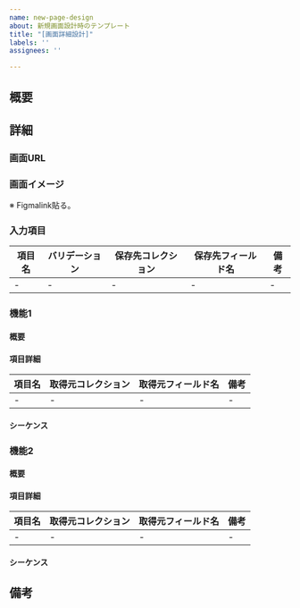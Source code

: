 ```yaml
---
name: new-page-design
about: 新規画面設計時のテンプレート
title: "[画面詳細設計]"
labels: ''
assignees: ''

---
```


## 概要

## 詳細

### 画面URL

### 画面イメージ

※ Figmalink貼る。

### 入力項目

| 項目名 | バリデーション | 保存先コレクション | 保存先フィールド名 | 備考 |
| ------ | -------------- | ------------------ | ------------------ | ---- |
| -      | -              | -                  | -                  | -    |

### 機能1

#### 概要

#### 項目詳細

| 項目名 | 取得元コレクション | 取得元フィールド名 | 備考 |
| ------ | ------------------ | ------------------ | ---- |
| -      | -                  | -                  | -    |

#### シーケンス

### 機能2

#### 概要

#### 項目詳細

| 項目名 | 取得元コレクション | 取得元フィールド名 | 備考 |
| ------ | ------------------ | ------------------ | ---- |
| -      | -                  | -                  | -    |

#### シーケンス

## 備考
